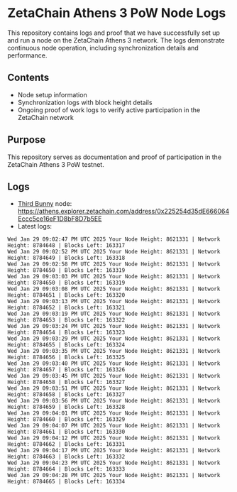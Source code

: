 # ZetaChain Athens 3 PoW Node Logs
This repository contains logs and proof that we have successfully set up and run a node on the ZetaChain Athens 3 network. The logs demonstrate continuous node operation, including synchronization details and performance.

## Contents
- Node setup information
- Synchronization logs with block height details
- Ongoing proof of work logs to verify active participation in the ZetaChain network

## Purpose
This repository serves as documentation and proof of participation in the ZetaChain Athens 3 PoW testnet.

## Logs

- [Third Bunny](https://thirdbunny.xyz/) node: https://athens.explorer.zetachain.com/address/0x225254d35dE666064Eccc5ce16eF1D8bF8D7b5EE
- Latest logs:
```
Wed Jan 29 09:02:47 PM UTC 2025 Your Node Height: 8621331 | Network Height: 8784648 | Blocks Left: 163317
Wed Jan 29 09:02:52 PM UTC 2025 Your Node Height: 8621331 | Network Height: 8784649 | Blocks Left: 163318
Wed Jan 29 09:02:58 PM UTC 2025 Your Node Height: 8621331 | Network Height: 8784650 | Blocks Left: 163319
Wed Jan 29 09:03:03 PM UTC 2025 Your Node Height: 8621331 | Network Height: 8784650 | Blocks Left: 163319
Wed Jan 29 09:03:08 PM UTC 2025 Your Node Height: 8621331 | Network Height: 8784651 | Blocks Left: 163320
Wed Jan 29 09:03:13 PM UTC 2025 Your Node Height: 8621331 | Network Height: 8784652 | Blocks Left: 163321
Wed Jan 29 09:03:19 PM UTC 2025 Your Node Height: 8621331 | Network Height: 8784653 | Blocks Left: 163322
Wed Jan 29 09:03:24 PM UTC 2025 Your Node Height: 8621331 | Network Height: 8784654 | Blocks Left: 163323
Wed Jan 29 09:03:29 PM UTC 2025 Your Node Height: 8621331 | Network Height: 8784655 | Blocks Left: 163324
Wed Jan 29 09:03:35 PM UTC 2025 Your Node Height: 8621331 | Network Height: 8784656 | Blocks Left: 163325
Wed Jan 29 09:03:40 PM UTC 2025 Your Node Height: 8621331 | Network Height: 8784657 | Blocks Left: 163326
Wed Jan 29 09:03:45 PM UTC 2025 Your Node Height: 8621331 | Network Height: 8784658 | Blocks Left: 163327
Wed Jan 29 09:03:51 PM UTC 2025 Your Node Height: 8621331 | Network Height: 8784658 | Blocks Left: 163327
Wed Jan 29 09:03:56 PM UTC 2025 Your Node Height: 8621331 | Network Height: 8784659 | Blocks Left: 163328
Wed Jan 29 09:04:01 PM UTC 2025 Your Node Height: 8621331 | Network Height: 8784660 | Blocks Left: 163329
Wed Jan 29 09:04:07 PM UTC 2025 Your Node Height: 8621331 | Network Height: 8784661 | Blocks Left: 163330
Wed Jan 29 09:04:12 PM UTC 2025 Your Node Height: 8621331 | Network Height: 8784662 | Blocks Left: 163331
Wed Jan 29 09:04:17 PM UTC 2025 Your Node Height: 8621331 | Network Height: 8784663 | Blocks Left: 163332
Wed Jan 29 09:04:23 PM UTC 2025 Your Node Height: 8621331 | Network Height: 8784664 | Blocks Left: 163333
Wed Jan 29 09:04:28 PM UTC 2025 Your Node Height: 8621331 | Network Height: 8784665 | Blocks Left: 163334
```

